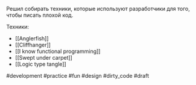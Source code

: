 Решил собирать техники, которые используют разработчики для того, чтобы писать плохой код.

Техники:
- [[Anglerfish]]
- [[Cliffhanger]]
- [[I know functional programming]]
- [[Swept under carpet]]
- [[Logic type tangle]]

#development #practice #fun #design #dirty_code
#draft
